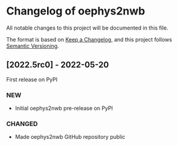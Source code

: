 # Changelog of oephys2nwb
All notable changes to this project will be documented in this file.

The format is based on [Keep a Changelog](https://keepachangelog.com/en/1.0.0/),
and this project follows [Semantic Versioning](https://semver.org/spec/v2.0.0.html).

## [2022.5rc0] - 2022-05-20
First release on PyPI

### NEW
- Initial oephys2nwb pre-release on PyPI

### CHANGED
- Made oephys2nwb GitHub repository public
